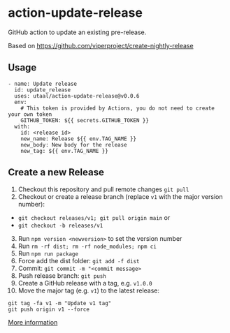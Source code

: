 # action-update-release

GitHub action to update an existing pre-release.

Based on https://github.com/viperproject/create-nightly-release

## Usage
```
- name: Update release
  id: update_release
  uses: utaal/action-update-release@v0.0.6
  env:
    # This token is provided by Actions, you do not need to create your own token
    GITHUB_TOKEN: ${{ secrets.GITHUB_TOKEN }}
  with:
    id: <release id>
    new_name: Release ${{ env.TAG_NAME }}
    new_body: New body for the release
    new_tag: ${{ env.TAG_NAME }}
```

## Create a new Release
1. Checkout this repository and pull remote changes `git pull`
2. Checkout or create a release branch (replace `v1` with the major version number): 
  - `git checkout releases/v1; git pull origin main` or 
  - `git checkout -b releases/v1`
3. Run `npm version <newversion>` to set the version number
4. Run `rm -rf dist; rm -rf node_modules; npm ci`
5. Run `npm run package`
6. Force add the dist folder: `git add -f dist`
7. Commit: `git commit -m "<commit message>`
8. Push release branch: `git push`
9. Create a GitHub release with a tag, e.g. `v1.0.0`
10. Move the major tag (e.g. `v1`) to the latest release:
```
git tag -fa v1 -m "Update v1 tag"
git push origin v1 --force
```

[More information](https://github.com/actions/toolkit/blob/master/docs/action-versioning.md)
